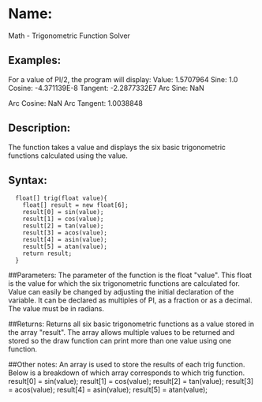 # Name: 
Math - Trigonometric Function Solver

## Examples:
For a value of PI/2, the program will display: 
Value: 1.5707964
Sine: 1.0
Cosine: -4.371139E-8
Tangent: -2.2877332E7
Arc Sine: NaN

Arc Cosine: NaN
Arc Tangent: 1.0038848



## Description:
The function takes a value and displays the six basic trigonometric functions calculated using the value.

## Syntax:
```processing
  float[] trig(float value){
    float[] result = new float[6];
    result[0] = sin(value);
    result[1] = cos(value);
    result[2] = tan(value);
    result[3] = acos(value);
    result[4] = asin(value);
    result[5] = atan(value);
    return result;
  }
```

##Parameters: 
The parameter of the function is the float "value". This float is the value for which the six trigonometric functions are calculated for.
Value can easily be changed by adjusting the initial declaration of the variable. It can be declared as multiples of PI, as a fraction or as a decimal.
The value must be in radians.

##Returns:
Returns all six basic trigonometric functions as a value stored in the array "result".
The array allows multiple values to be returned and stored so the draw function can print more than one value using one function.

##Other notes:
  An array is used to store the results of each trig function. Below is a breakdown of which array corresponds to which trig function.
    result[0] = sin(value);
    result[1] = cos(value);
    result[2] = tan(value);
    result[3] = acos(value);
    result[4] = asin(value);
    result[5] = atan(value);
